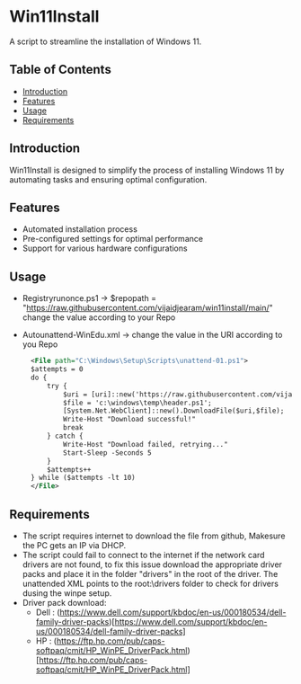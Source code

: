 # Win11Install

A script to streamline the installation of Windows 11.

## Table of Contents

- [Introduction](#introduction)
- [Features](#features)
- [Usage](#usage)
- [Requirements](#requirements)
  
## Introduction

Win11Install is designed to simplify the process of installing Windows 11 by automating tasks and ensuring optimal configuration.

## Features

- Automated installation process
- Pre-configured settings for optimal performance
- Support for various hardware configurations

## Usage
- Registryrunonce.ps1 -> $repopath = "https://raw.githubusercontent.com/vijaidjearam/win11install/main/" change the value according to your Repo
- Autounattend-WinEdu.xml -> change the value in the URI according to you Repo

  ```xml
	<File path="C:\Windows\Setup\Scripts\unattend-01.ps1">
	$attempts = 0
	do {
	    try {
	        $uri = [uri]::new('https://raw.githubusercontent.com/vijaidjearam/win11install/main/registryrunonce.ps1');
	        $file = 'c:\windows\temp\header.ps1';
	        [System.Net.WebClient]::new().DownloadFile($uri,$file);
	        Write-Host "Download successful!"
	        break
	    } catch {
	        Write-Host "Download failed, retrying..."
	        Start-Sleep -Seconds 5
	    }
	    $attempts++
	} while ($attempts -lt 10)
	</File>
  ```
## Requirements
 - The script requires internet to download the file from github, Makesure the PC gets an IP via DHCP.
 - The script could fail to connect to the internet if the network card drivers are not found, to fix this issue download the appropriate driver packs and place it in the folder "drivers" in the root of the driver. The unattended XML points to the root:\drivers folder to check for drivers dusing the winpe setup.
 - Driver pack download:
     - Dell : (https://www.dell.com/support/kbdoc/en-us/000180534/dell-family-driver-packs)[https://www.dell.com/support/kbdoc/en-us/000180534/dell-family-driver-packs]
     - HP : (https://ftp.hp.com/pub/caps-softpaq/cmit/HP_WinPE_DriverPack.html)[https://ftp.hp.com/pub/caps-softpaq/cmit/HP_WinPE_DriverPack.html]


